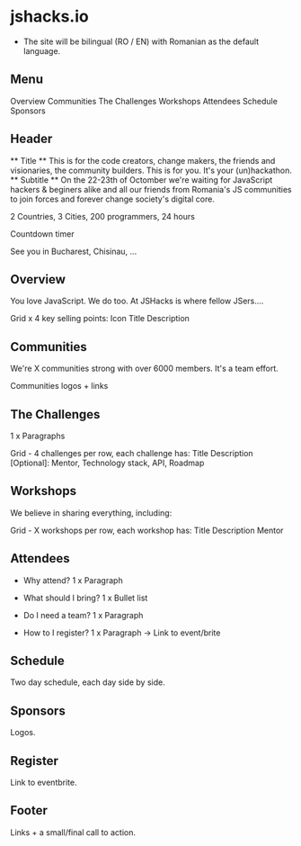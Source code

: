 
# jshacks.io

- The site will be bilingual (RO / EN) with Romanian as the default language.

## Menu
Overview
Communities
The Challenges
Workshops
Attendees
Schedule
Sponsors

## Header

** Title **
This is for the code creators, change makers, the friends and visionaries, the community builders.
This is for you. It's your (un)hackathon.
** Subtitle **
On the 22-23th of Octomber we're waiting for JavaScript hackers & beginers alike and all our friends from Romania's JS communities
to join forces and forever change society's digital core.

2 Countries, 3 Cities, 200 programmers, 24 hours

Countdown timer

See you in Bucharest, Chisinau, ...

## Overview

You love JavaScript. We do too. At JSHacks is where fellow JSers....

Grid x 4 key selling points:
Icon
Title
Description

## Communities

We're X communities strong with over 6000 members. It's a team effort.

Communities logos + links

## The Challenges
1 x Paragraphs

Grid - 4 challenges per row, each challenge has:
Title
Description
[Optional]: Mentor, Technology stack, API, Roadmap

## Workshops

We believe in sharing everything, including:

Grid - X workshops per row, each workshop has:
Title
Description
Mentor

## Attendees

- Why attend?
1 x Paragraph

- What should I bring?
1 x Bullet list

- Do I need a team?
1 x Paragraph

- How to I register?
1 x Paragraph
-> Link to event/brite

## Schedule

Two day schedule, each day side by side.

## Sponsors

Logos.

## Register

Link to eventbrite.

## Footer

Links + a small/final call to action.

